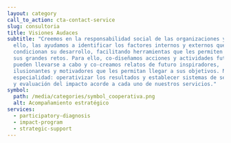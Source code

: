 ```yaml
---
layout: category
call_to_action: cta-contact-service
slug: consultoria
title: Visiones Audaces
subtitle: "Creemos en la responsabilidad social de las organizaciones y, por
  ello, las ayudamos a identificar los factores internos y externos que
  condicionan su desarrollo, facilitando herramientas que les permiten definir
  sus grandes retos. Para ello, co-diseñamos acciones y actividades futuras que
  pueden llevarse a cabo y co-creamos relatos de futuro inspiradores,
  ilusionantes y motivadores que les permitan llegar a sus objetivos. Nuestra
  especialidad: operativizar los resultados y establecer sistemas de seguimiento
  y evaluación del impacto acorde a cada uno de nuestros servicios."
symbol:
  path: /media/categories/symbol_cooperativa.png
  alt: Acompañamiento estratégico
services:
  - participatory-diagnosis
  - impact-program
  - strategic-support
---
```

